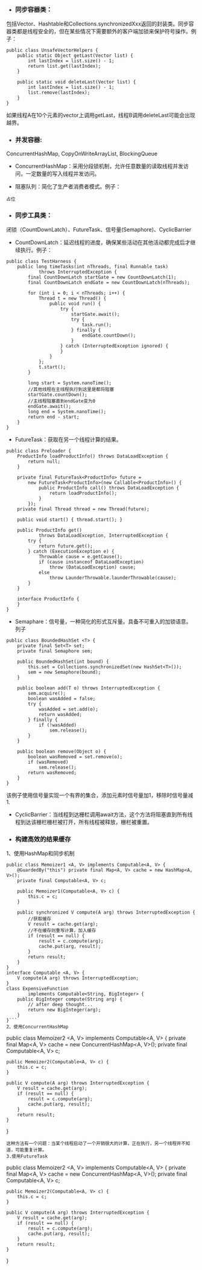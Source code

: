 - ### 同步容器类：
包括Vector、Hashtable和Collections.synchronizedXxx返回的封装类。同步容器类都是线程安全的，但在某些情况下需要额外的客户端加锁来保护符号操作。例子：
```
public class UnsafeVectorHelpers {
    public static Object getLast(Vector list) {
        int lastIndex = list.size() - 1;
        return list.get(lastIndex);
    }

    public static void deleteLast(Vector list) {
        int lastIndex = list.size() - 1;
        list.remove(lastIndex);
    }
}
```
如果线程A在10个元素的vector上调用getLast，线程B调用deleteLast可能会出现越界。

- ### 并发容器:
ConcurrentHashMap, CopyOnWriteArrayList, BlockingQueue

- ConcurrentHashMap：采用分段锁机制，允许任意数量的读取线程并发访问，一定数量的写入线程并发访问。

- 阻塞队列：简化了生产者消费者模式。例子：
```
占位
```

- ### 同步工具类：
闭锁（CountDownLatch）、FutureTask、信号量(Semaphore)、CyclicBarrier

- CountDownLatch：延迟线程的进度，确保某些活动在其他活动都完成后才继续执行。例子：
```
public class TestHarness {
    public long timeTasks(int nThreads, final Runnable task)
            throws InterruptedException {
        final CountDownLatch startGate = new CountDownLatch(1);
        final CountDownLatch endGate = new CountDownLatch(nThreads);

        for (int i = 0; i < nThreads; i++) {
            Thread t = new Thread() {
                public void run() {
                    try {
                        startGate.await();
                        try {
                            task.run();
                        } finally {
                            endGate.countDown();
                        }
                    } catch (InterruptedException ignored) {
                    }
                }
            };
            t.start();
        }

        long start = System.nanoTime();
        //其他线程在主线程执行到这里是都将阻塞
        startGate.countDown();
        //主线程阻塞直到endGate变为0
        endGate.await();
        long end = System.nanoTime();
        return end - start;
    }
}
```

- FutureTask：获取在另一个线程计算的结果。
```
public class Preloader {
    ProductInfo loadProductInfo() throws DataLoadException {
        return null;
    }

    private final FutureTask<ProductInfo> future =
        new FutureTask<ProductInfo>(new Callable<ProductInfo>() {
            public ProductInfo call() throws DataLoadException {
                return loadProductInfo();
            }
        });
    private final Thread thread = new Thread(future);

    public void start() { thread.start(); }

    public ProductInfo get()
            throws DataLoadException, InterruptedException {
        try {
            return future.get();
        } catch (ExecutionException e) {
            Throwable cause = e.getCause();
            if (cause instanceof DataLoadException)
                throw (DataLoadException) cause;
            else
                throw LaunderThrowable.launderThrowable(cause);
        }
    }

    interface ProductInfo {
    }
}
```

- Semaphare：信号量，一种简化的形式互斥量。具备不可重入的加锁语意。列子
```
public class BoundedHashSet <T> {
    private final Set<T> set;
    private final Semaphore sem;

    public BoundedHashSet(int bound) {
        this.set = Collections.synchronizedSet(new HashSet<T>());
        sem = new Semaphore(bound);
    }

    public boolean add(T o) throws InterruptedException {
        sem.acquire();
        boolean wasAdded = false;
        try {
            wasAdded = set.add(o);
            return wasAdded;
        } finally {
            if (!wasAdded)
                sem.release();
        }
    }

    public boolean remove(Object o) {
        boolean wasRemoved = set.remove(o);
        if (wasRemoved)
            sem.release();
        return wasRemoved;
    }
}
```
该例子使用信号量实现一个有界的集合，添加元素时信号量加1，移除时信号量减1.

- CyclicBarrier：当线程到达栅栏调用await方法，这个方法将阻塞直到所有线程到达该栅栏栅栏被打开，所有线程被释放，栅栏被重置。

- ### 构建高效的结果缓存
1、使用HashMap和同步机制
```
public class Memoizer1 <A, V> implements Computable<A, V> {
    @GuardedBy("this") private final Map<A, V> cache = new HashMap<A, V>();
    private final Computable<A, V> c;

    public Memoizer1(Computable<A, V> c) {
        this.c = c;
    }

    public synchronized V compute(A arg) throws InterruptedException {
    	//获取缓存
        V result = cache.get(arg);
        //不在缓存则重写计算，加入缓存
        if (result == null) {
            result = c.compute(arg);
            cache.put(arg, result);
        }
        return result;
    }
}
interface Computable <A, V> {
    V compute(A arg) throws InterruptedException;
}
class ExpensiveFunction
        implements Computable<String, BigInteger> {
    public BigInteger compute(String arg) {
        // after deep thought...
        return new BigInteger(arg);
    }
}```
2、使用ConcurrentHashMap
```
public class Memoizer2 <A, V> implements Computable<A, V> {
    private final Map<A, V> cache = new ConcurrentHashMap<A, V>();
    private final Computable<A, V> c;

    public Memoizer2(Computable<A, V> c) {
        this.c = c;
    }

    public V compute(A arg) throws InterruptedException {
        V result = cache.get(arg);
        if (result == null) {
            result = c.compute(arg);
            cache.put(arg, result);
        }
        return result;
    }
}
```
这种方法有一个问题：当某个线程启动了一个开销很大的计算，正在执行，另一个线程并不知道，可能重复计算。
3.使用FutureTask
```
public class Memoizer2 <A, V> implements Computable<A, V> {
    private final Map<A, V> cache = new ConcurrentHashMap<A, V>();
    private final Computable<A, V> c;

    public Memoizer2(Computable<A, V> c) {
        this.c = c;
    }

    public V compute(A arg) throws InterruptedException {
        V result = cache.get(arg);
        if (result == null) {
            result = c.compute(arg);
            cache.put(arg, result);
        }
        return result;
    }
}
```



